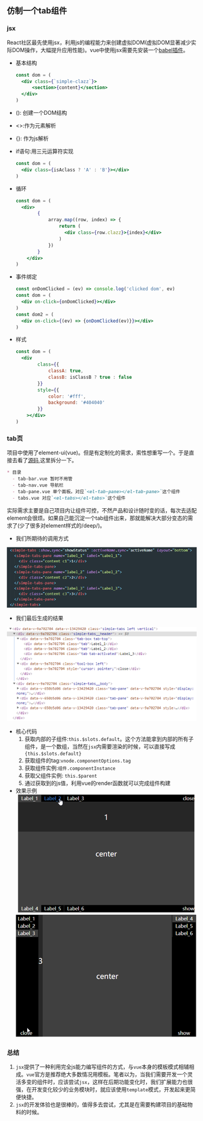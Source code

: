 ## 仿制一个tab组件

### jsx

React社区最先使用jsx，利用js的编程能力来创建虚拟DOM(虚拟DOM显著减少实际DOM操作，大幅提升应用性能)。vue中使用jsx需要先安装一个[babel插件](<https://github.com/vuejs/jsx>)。

* 基本结构

  ```jsx
  const dom = (
  	<div class={`simple-clazz`}>
  		<section>{content}</section>
  	</div>
  )
  ```

* (): 创建一个DOM结构

* <>:作为元素解析

* {}: 作为js解析

* if语句:用三元运算符实现

  ```jsx
  const dom = (
  	<div class={isAclass ? 'A' : 'B'}></div>
  )
  ```

  

* 循环

  ```jsx
  const dom = (
  	<div>
          {
              array.map((row, index) => {
                  return (
                  	<div class={row.clazz}>{index}</div>
                  )
              })
          }
      </div>
  )
  ```

  

* 事件绑定

  ```jsx
  const onDomClicked = (ev) => console.log('clicked dom', ev)
  const dom = (
  	<div on-click={onDomClicked}></div>
  )
  const dom2 = (
  	<div on-click={(ev) => {onDomClicked(ev)}}></div>
  )
  ```

  

* 样式

  ```jsx
  const dom = (
  	<div
          class={{
              classA: true,
              classB: isClassB ? true : false
          }}
          style={{
              color: '#fff',
              background: '#404040'
          }}
      ></div>
  )
  ```

  

### tab页

项目中使用了element-ui(vue)。但是有定制化的需求，索性想重写一个。于是直接去看了[源码](<https://github.com/ElemeFE/element/tree/dev/packages/tabs/src>),这里拆分一下。

```markdown
* 目录
  - tab-bar.vue 暂时不用管
  - tab-nav.vue 导航栏
  - tab-pane.vue 单个面板。对应`<el-tab-pane></el-tab-pane>`这个组件
  - tabs.vue 对应`<el-tabs></el-tabs>`这个组件
```

实际需求主要是自己项目内让组件可控，不然产品和设计随时变的话，每次去适配element会很烦。如果自己能沉淀一个tab组件出来，那就能解决大部分变态的需求了(少了很多对element样式的/deep/)。

* 我们所期待的调用方式

![1555484946271](assets/1555484946271.png)

* 我们最后生成的结果

![1555484916242](assets/1555484916242.png)

* 核心代码
  1. 获取内部的子组件:`this.$slots.default`。这个方法能拿到内部的所有子组件，是一个数组，当然在`jsx`内需要渲染的时候，可以直接写成`{this.$slots.default}`
  2. 获取组件的tag:`vnode.componentOptions.tag`
  3. 获取组件实例:`组件.componentInstance`
  4. 获取父组件实例: `this.$parent`
  5. 通过获取到的js值，利用vue的render函数就可以完成组件构建
* 效果示例
  ![示例1](assets/tab组件示例.gif)
  ![示例1](assets/tab组件示例2.gif)

### 总结

1. `jsx`提供了一种利用完全js能力编写组件的方式，与`vue`本身的模板模式相辅相成。`vue`官方是推荐绝大多数情况用模板。笔者以为，当我们需要开发一个灵活多变的组件时，应该尝试`jsx`，这样在后期功能变化时，我们扩展能力也很强，在开发变化较少的业务模块时，就应该使用`template`模式，开发起来更简便快捷。
2. `jsx`的开发体验也是很棒的，值得多去尝试，尤其是在需要构建项目的基础物料的时候。
